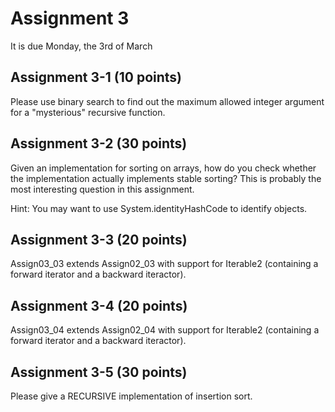 # Assignment 3

It is due Monday, the 3rd of March

## Assignment 3-1 (10 points)

Please use binary search to find out the maximum
allowed integer argument for a "mysterious" recursive
function.

## Assignment 3-2 (30 points)

Given an implementation for sorting on arrays, how do you check
whether the implementation actually implements stable sorting? This is
probably the most interesting question in this assignment.

Hint: You may want to use System.identityHashCode to identify objects.

## Assignment 3-3 (20 points)

Assign03_03 extends Assign02_03 with support for Iterable2 (containing
a forward iterator and a backward iteractor).

## Assignment 3-4 (20 points)

Assign03_04 extends Assign02_04 with support for Iterable2 (containing
a forward iterator and a backward iteractor).

## Assignment 3-5 (30 points)

Please give a RECURSIVE implementation of insertion sort.
